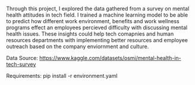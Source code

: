 Through this project, I explored the data gathered from a survey on mental health attitudes in tech field. I trained a machine learning model to be able to predict how different work environment, benefits and work wellness programs effect an employees percieved difficulty with discussing mental health issues. These insights could help tech comapnies and human resources departments with implementing better resources and employee outreach based on the company enviornment and culture. 

Data Source: https://www.kaggle.com/datasets/osmi/mental-health-in-tech-survey


Requirements: 
pip install -r environment.yaml



